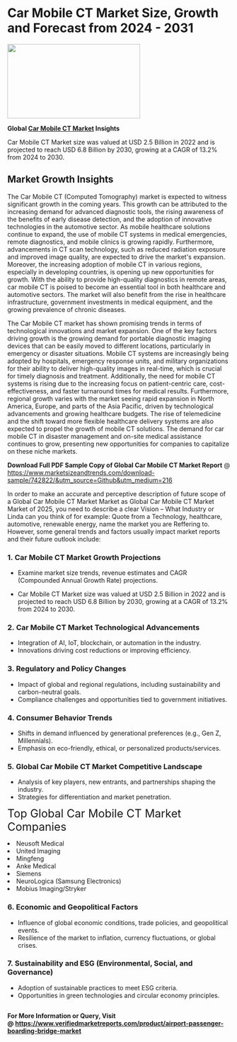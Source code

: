 <H1>Car Mobile CT Market Size, Growth and Forecast from 2024 - 2031</H1><img class="aligncenter size-medium wp-image-584254" src="https://thirdeyenews.in/wp-content/uploads/2024/09/Global-Market-Research-300x168.jpeg" alt="" width="300" height="168" /><p><strong>Global&nbsp;<a href="https://www.marketsizeandtrends.com/download-sample/742822/&amp;utm_source=Github&utm_medium=216">Car Mobile CT Market</a> Insights</strong></p><p>Car Mobile CT Market size was valued at USD 2.5 Billion in 2022 and is projected to reach USD 6.8 Billion by 2030, growing at a CAGR of 13.2% from 2024 to 2030.</p><p><h2>Market Growth Insights</h2> <p>The Car Mobile CT (Computed Tomography) market is expected to witness significant growth in the coming years. This growth can be attributed to the increasing demand for advanced diagnostic tools, the rising awareness of the benefits of early disease detection, and the adoption of innovative technologies in the automotive sector. As mobile healthcare solutions continue to expand, the use of mobile CT systems in medical emergencies, remote diagnostics, and mobile clinics is growing rapidly. Furthermore, advancements in CT scan technology, such as reduced radiation exposure and improved image quality, are expected to drive the market's expansion. Moreover, the increasing adoption of mobile CT in various regions, especially in developing countries, is opening up new opportunities for growth. With the ability to provide high-quality diagnostics in remote areas, car mobile CT is poised to become an essential tool in both healthcare and automotive sectors. The market will also benefit from the rise in healthcare infrastructure, government investments in medical equipment, and the growing prevalence of chronic diseases. </p> <p>The Car Mobile CT market has shown promising trends in terms of technological innovations and market expansion. One of the key factors driving growth is the growing demand for portable diagnostic imaging devices that can be easily moved to different locations, particularly in emergency or disaster situations. Mobile CT systems are increasingly being adopted by hospitals, emergency response units, and military organizations for their ability to deliver high-quality images in real-time, which is crucial for timely diagnosis and treatment. Additionally, the need for mobile CT systems is rising due to the increasing focus on patient-centric care, cost-effectiveness, and faster turnaround times for medical results. Furthermore, regional growth varies with the market seeing rapid expansion in North America, Europe, and parts of the Asia Pacific, driven by technological advancements and growing healthcare budgets. The rise of telemedicine and the shift toward more flexible healthcare delivery systems are also expected to propel the growth of mobile CT solutions. The demand for car mobile CT in disaster management and on-site medical assistance continues to grow, presenting new opportunities for companies to capitalize on these niche markets. </p><p><span class=""><strong>Download Full PDF Sample Copy of Global Car Mobile CT Market Report</strong> @ <a href="https://www.marketsizeandtrends.com/download-sample/742822/&amp;utm_source=Github&utm_medium=216" target="_blank">https://www.marketsizeandtrends.com/download-sample/742822/&amp;utm_source=Github&utm_medium=216</a></span></p><p>In order to make an accurate and perceptive description of future scope of a Global&nbsp;Car Mobile CT Market Market as Global&nbsp;Car Mobile CT Market Market of 2025, you need to describe a clear Vision &ndash; What Industry or Linda can you think of for example: Quote from a Technology, healthcare, automotive, renewable energy, name the market you are Reffering to. However, some general trends and factors usually impact market reports and their future outlook include:</p><h3>1.&nbsp;<strong>Car Mobile CT Market Growth Projections</strong></h3><ul><li>Examine market size trends, revenue estimates and CAGR (Compounded Annual Growth Rate) projections.</li><li><p>Car Mobile CT Market size was valued at USD 2.5 Billion in 2022 and is projected to reach USD 6.8 Billion by 2030, growing at a CAGR of 13.2% from 2024 to 2030.</p></li></ul><h3>2.&nbsp;<strong>Car Mobile CT Market Technological Advancements</strong></h3><ul><li>Integration of AI, IoT, blockchain, or automation in the industry.</li><li>Innovations driving cost reductions or improving efficiency.</li></ul><h3>3.&nbsp;<strong>Regulatory and Policy Changes</strong></h3><ul><li>Impact of global and regional regulations, including sustainability and carbon-neutral goals.</li><li>Compliance challenges and opportunities tied to government initiatives.</li></ul><h3>4.&nbsp;<strong>Consumer Behavior Trends</strong></h3><ul><li>Shifts in demand influenced by generational preferences (e.g., Gen Z, Millennials).</li><li>Emphasis on eco-friendly, ethical, or personalized products/services.</li></ul><h3>5.&nbsp;<strong>Global Car Mobile CT Market Competitive Landscape</strong></h3><ul><li>Analysis of key players, new entrants, and partnerships shaping the industry.</li><li>Strategies for differentiation and market penetration.</li></ul><p data-pm-slice="1 1 []"><span style="color: inherit; font-family: inherit; font-size: 25px;">Top Global Car Mobile CT Market Companies</span></p><div class="" data-test-id=""><p><li>Neusoft Medical</li><li> United Imaging</li><li> Mingfeng</li><li> Anke Medical</li><li> Siemens</li><li> NeuroLogica (Samsung Electronics)</li><li> Mobius Imaging/Stryker</li></p></div><h3>6.&nbsp;<strong>Economic and Geopolitical Factors</strong></h3><ul><li>Influence of global economic conditions, trade policies, and geopolitical events.</li><li>Resilience of the market to inflation, currency fluctuations, or global crises.</li></ul><h3>7.&nbsp;<strong>Sustainability and ESG (Environmental, Social, and Governance)</strong></h3><ul><li>Adoption of sustainable practices to meet ESG criteria.</li><li>Opportunities in green technologies and circular economy principles.</li></ul><h2><strong style="font-size: 14px;">For More Information or Query, Visit @&nbsp;</strong><a style="background-color: #ffffff; font-size: 14px;" href="https://www.marketsizeandtrends.com/report/car-mobile-ct-market/" target="_blank">https://www.verifiedmarketreports.com/product/airport-passenger-boarding-bridge-market</a></h2>
